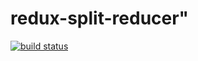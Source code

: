 # redux-split-reducer"
[![build status](https://img.shields.io/travis/jbradle/redux-split-reducer/master.svg?style=flat-square)](https://travis-ci.org/jbradle/redux-split-reducer)
